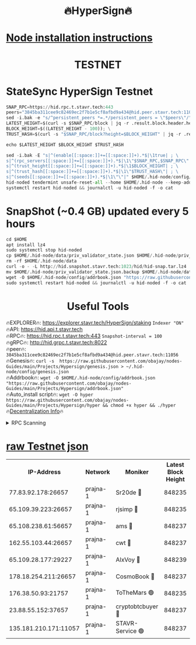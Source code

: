 <h1 align="center"> 🔥HyperSign🔥</h1>

[Node installation instructions](https://github.com/obajay/nodes-Guides/tree/main/Projects/Hypersign)
=

<h1 align="center"> TESTNET</h1>

# StateSync HyperSign Testnet
```python
SNAP_RPC=https://hid.rpc.t.stavr.tech:443
peers="3845ba311cee9c82469ec2f7b1e5cf8afbd9a434@hid.peer.stavr.tech:11056"
sed -i.bak -e "s/^persistent_peers *=.*/persistent_peers = \"$peers\"/" $HOME/.hid-node/config/config.toml
LATEST_HEIGHT=$(curl -s $SNAP_RPC/block | jq -r .result.block.header.height); \
BLOCK_HEIGHT=$((LATEST_HEIGHT - 100)); \
TRUST_HASH=$(curl -s "$SNAP_RPC/block?height=$BLOCK_HEIGHT" | jq -r .result.block_id.hash)

echo $LATEST_HEIGHT $BLOCK_HEIGHT $TRUST_HASH

sed -i.bak -E "s|^(enable[[:space:]]+=[[:space:]]+).*$|\1true| ; \
s|^(rpc_servers[[:space:]]+=[[:space:]]+).*$|\1\"$SNAP_RPC,$SNAP_RPC\"| ; \
s|^(trust_height[[:space:]]+=[[:space:]]+).*$|\1$BLOCK_HEIGHT| ; \
s|^(trust_hash[[:space:]]+=[[:space:]]+).*$|\1\"$TRUST_HASH\"| ; \
s|^(seeds[[:space:]]+=[[:space:]]+).*$|\1\"\"|" $HOME/.hid-node/config/config.toml
hid-noded tendermint unsafe-reset-all --home $HOME/.hid-node --keep-addr-book
systemctl restart hid-noded && journalctl -u hid-noded -f -o cat
```
# SnapShot (~0.4 GB) updated every 5 hours
```python
cd $HOME
apt install lz4
sudo systemctl stop hid-noded
cp $HOME/.hid-node/data/priv_validator_state.json $HOME/.hid-node/priv_validator_state.json.backup
rm -rf $HOME/.hid-node/data
curl -o - -L http://hid.snapshot.stavr.tech:1023/hid/hid-snap.tar.lz4 | lz4 -c -d - | tar -x -C $HOME/.hid-node --strip-components 2
mv $HOME/.hid-node/priv_validator_state.json.backup $HOME/.hid-node/data/priv_validator_state.json
wget -O $HOME/.hid-node/config/addrbook.json "https://raw.githubusercontent.com/obajay/nodes-Guides/main/Projects/Hypersign/addrbook.json"
sudo systemctl restart hid-noded && journalctl -u hid-noded -f -o cat
```

 <h1 align="center"> Useful Tools</h1>

🔥EXPLORER🔥:      https://explorer.stavr.tech/HyperSign/staking        `Indexer "ON"` \
🔥API:             https://hid.api.t.stavr.tech \
🔥RPC🔥:           https://hid.rpc.t.stavr.tech:443              `Snapshot-interval = 100` \
🔥gRPC🔥:          http://hid.grpc.t.stavr.tech:8022 \
🔥peer🔥:          `3845ba311cee9c82469ec2f7b1e5cf8afbd9a434@hid.peer.stavr.tech:11056` \
🔥Genesis🔥:     ```curl -s  https://raw.githubusercontent.com/obajay/nodes-Guides/main/Projects/Hypersign/genesis.json > ~/.hid-node/config/genesis.json``` \
🔥Addrbook🔥:    ```wget -O $HOME/.hid-node/config/addrbook.json "https://raw.githubusercontent.com/obajay/nodes-Guides/main/Projects/Hypersign/addrbook.json"``` \
🔥Auto_install script🔥: ```wget -O hyper https://raw.githubusercontent.com/obajay/nodes-Guides/main/Projects/Hypersign/hyper && chmod +x hyper && ./hyper``` \
🔥[Decentralization Info](https://github.com/obajay/StateSync-snapshots/tree/main/Projects/Hypersign/Decentralization)🔥

<details>
<summary>RPC Scanning</summary>

<h2 align="center"> We scan nodes in real time every 4 hours. And we provide the final result of RPC endpoints.
We cannot influence the operation of these nodes in any way. </h2>


```python
If Voting Power is higher than 0 --> then the Node is a validator of the network and may be subject to attack and be a potential threat to the chain.
```
```python
We marked such validators with a red symbol
```

</details>

[raw Testnet json](https://rpc-check.hypert.stavr.tech/hypert/rpc-hypert-result.json)
=

<table><tr><th>IP-Address</th><th>Network</th><th>Moniker</th><th>Latest Block Height</th><th>Earliest Block Height</th><th>Catching Up</th><th>Tx Index</th><th>Voting Power</th><th>Scan Time</th></tr><tr><td>77.83.92.178:26657</td><td>prajna-1</td><td>Sr20de 🔴</td><td>848235</td><td>1</td><td>False</td><td>on</td><td>1080256</td><td>2024-02-14T04:20:23.197878098UTC</td></tr><tr><td>65.109.39.223:26657</td><td>prajna-1</td><td>rjsimp 🔴</td><td>848235</td><td>1</td><td>False</td><td>on</td><td>1185067</td><td>2024-02-14T04:20:26.651747459UTC</td></tr><tr><td>65.108.238.61:56657</td><td>prajna-1</td><td>ams 🔴</td><td>848237</td><td>1</td><td>False</td><td>on</td><td>1224829</td><td>2024-02-14T04:20:33.514874364UTC</td></tr><tr><td>162.55.103.44:26657</td><td>prajna-1</td><td>cwt 🔴</td><td>848237</td><td>1</td><td>False</td><td>on</td><td>989833</td><td>2024-02-14T04:20:36.166525689UTC</td></tr><tr><td>65.109.28.177:29227</td><td>prajna-1</td><td>AlxVoy 🔴</td><td>848239</td><td>1</td><td>False</td><td>on</td><td>1073855</td><td>2024-02-14T04:20:44.915871436UTC</td></tr><tr><td>178.18.254.211:26657</td><td>prajna-1</td><td>CosmoBook 🔴</td><td>848237</td><td>108201</td><td>False</td><td>on</td><td>990495</td><td>2024-02-14T04:20:33.157629775UTC</td></tr><tr><td>176.38.50.93:21757</td><td>prajna-1</td><td>ToTheMars 🟢</td><td>848235</td><td>635201</td><td>False</td><td>on</td><td>0</td><td>2024-02-14T04:20:24.278592003UTC</td></tr><tr><td>23.88.55.152:37657</td><td>prajna-1</td><td>cryptobtcbuyer 🔴</td><td>848237</td><td>748237</td><td>False</td><td>on</td><td>1210822</td><td>2024-02-14T04:20:36.382811071UTC</td></tr><tr><td>135.181.210.171:11057</td><td>prajna-1</td><td>STAVR-Service 🟢</td><td>848237</td><td>846801</td><td>False</td><td>on</td><td>0</td><td>2024-02-14T04:20:33.865986097UTC</td></tr></table>
